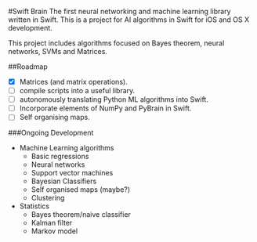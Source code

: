 #Swift Brain
The first neural networking and machine learning library written in Swift. This is a project for AI algorithms in Swift for iOS and OS X development. 

This project includes algorithms focused on Bayes theorem, neural networks, SVMs and Matrices. 

##Roadmap
- [x] Matrices (and matrix operations).
- [ ] compile scripts into a useful library.
- [ ] autonomously translating Python ML algorithms into Swift.
- [ ] Incorporate elements of NumPy and PyBrain in Swift.
- [ ] Self organising maps.

###Ongoing Development
- Machine Learning algorithms 
    - Basic regressions
    - Neural networks
    - Support vector machines
    - Bayesian Classifiers 
    - Self organised maps (maybe?)
    - Clustering
- Statistics
    -  Bayes theorem/naive classifier
    -  Kalman filter 
    -  Markov model
